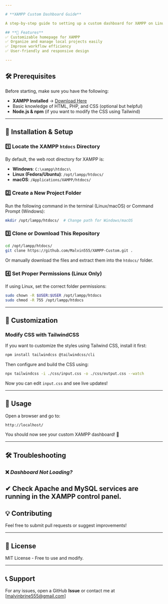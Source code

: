 ```yaml
---

# **XAMPP Custom Dashboard Guide**  

A step-by-step guide to setting up a custom dashboard for XAMPP on Linux (Fedora), Windows, or macOS.  

## **📌 Features**  
✅ Customizable homepage for XAMPP  
✅ Organize and manage local projects easily  
✅ Improve workflow efficiency  
✅ User-friendly and responsive design  

---
```


## **🛠️ Prerequisites**  
Before starting, make sure you have the following:  
- **XAMPP Installed** → [Download Here](https://www.apachefriends.org/)  
- Basic knowledge of HTML, PHP, and CSS (optional but helpful)  
- **Node.js & npm** (if you want to modify the CSS using Tailwind)  

---

## **📂 Installation & Setup**  

### **1️⃣ Locate the XAMPP `htdocs` Directory**  
By default, the web root directory for XAMPP is:  
- **Windows**: `C:\xampp\htdocs\`  
- **Linux (Fedora/Ubuntu)**: `/opt/lampp/htdocs/`  
- **macOS**: `/Applications/XAMPP/htdocs/`  

### **2️⃣ Create a New Project Folder**  
Run the following command in the terminal (Linux/macOS) or Command Prompt (Windows):  
```bash
mkdir /opt/lampp/htdocs/  # Change path for Windows/macOS
```

### **3️⃣ Clone or Download This Repository**  
```bash
cd /opt/lampp/htdocs/
git clone https://github.com/Malvin555/XAMPP-Custom.git .
```
Or manually download the files and extract them into the `htdocs/` folder.  

### **4️⃣ Set Proper Permissions (Linux Only)**  
If using Linux, set the correct folder permissions:  
```bash
sudo chown -R $USER:$USER /opt/lampp/htdocs
sudo chmod -R 755 /opt/lampp/htdocs
```

---

## **🎨 Customization**  
### **Modify CSS with TailwindCSS**  
If you want to customize the styles using Tailwind CSS, install it first:  
```bash
npm install tailwindcss @tailwindcss/cli
```
Then configure and build the CSS using:  
```bash
npx tailwindcss -i ./css/input.css -o ./css/output.css --watch
```
Now you can edit `input.css` and see live updates!

---

## **🚀 Usage**  
Open a browser and go to:  
```
http://localhost/
```
You should now see your custom XAMPP dashboard! 🎉  

---

## **🛠️ Troubleshooting**  
### ❌ *Dashboard Not Loading?*  
✔ Check Apache and MySQL services are running in the XAMPP control panel.  
---

## **💡 Contributing**  
Feel free to submit pull requests or suggest improvements!  

---

## **📜 License**  
MIT License - Free to use and modify.  

---

## **📞 Support**  
For any issues, open a GitHub **Issue** or contact me at [malvinbrine555@gmail.com]  
